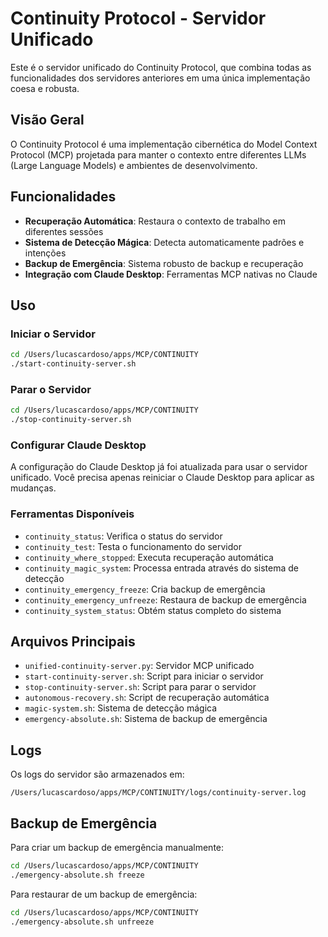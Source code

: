 # Continuity Protocol - Servidor Unificado

Este é o servidor unificado do Continuity Protocol, que combina todas as funcionalidades dos servidores anteriores em uma única implementação coesa e robusta.

## Visão Geral

O Continuity Protocol é uma implementação cibernética do Model Context Protocol (MCP) projetada para manter o contexto entre diferentes LLMs (Large Language Models) e ambientes de desenvolvimento.

## Funcionalidades

- **Recuperação Automática**: Restaura o contexto de trabalho em diferentes sessões
- **Sistema de Detecção Mágica**: Detecta automaticamente padrões e intenções
- **Backup de Emergência**: Sistema robusto de backup e recuperação
- **Integração com Claude Desktop**: Ferramentas MCP nativas no Claude

## Uso

### Iniciar o Servidor

```bash
cd /Users/lucascardoso/apps/MCP/CONTINUITY
./start-continuity-server.sh
```

### Parar o Servidor

```bash
cd /Users/lucascardoso/apps/MCP/CONTINUITY
./stop-continuity-server.sh
```

### Configurar Claude Desktop

A configuração do Claude Desktop já foi atualizada para usar o servidor unificado. Você precisa apenas reiniciar o Claude Desktop para aplicar as mudanças.

### Ferramentas Disponíveis

- `continuity_status`: Verifica o status do servidor
- `continuity_test`: Testa o funcionamento do servidor
- `continuity_where_stopped`: Executa recuperação automática
- `continuity_magic_system`: Processa entrada através do sistema de detecção
- `continuity_emergency_freeze`: Cria backup de emergência
- `continuity_emergency_unfreeze`: Restaura de backup de emergência
- `continuity_system_status`: Obtém status completo do sistema

## Arquivos Principais

- `unified-continuity-server.py`: Servidor MCP unificado
- `start-continuity-server.sh`: Script para iniciar o servidor
- `stop-continuity-server.sh`: Script para parar o servidor
- `autonomous-recovery.sh`: Script de recuperação automática
- `magic-system.sh`: Sistema de detecção mágica
- `emergency-absolute.sh`: Sistema de backup de emergência

## Logs

Os logs do servidor são armazenados em:

```
/Users/lucascardoso/apps/MCP/CONTINUITY/logs/continuity-server.log
```

## Backup de Emergência

Para criar um backup de emergência manualmente:

```bash
cd /Users/lucascardoso/apps/MCP/CONTINUITY
./emergency-absolute.sh freeze
```

Para restaurar de um backup de emergência:

```bash
cd /Users/lucascardoso/apps/MCP/CONTINUITY
./emergency-absolute.sh unfreeze
```